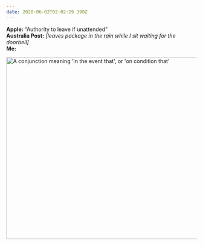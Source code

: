 ```yaml
---
date: 2020-06-02T02:02:19.390Z
---
```


**Apple:** “Authority to leave if unattended”  
**Australia Post:** *[leaves package in the rain while I sit waiting for the doorbell]*  
**Me:**

<img src="/assets/notes/957789.jpg" alt="A conjunction meaning 'in the event that', or 'on condition that'" width="640" height="480" loading="lazy">
